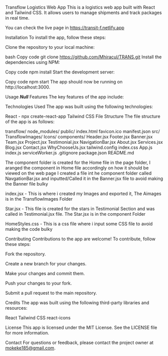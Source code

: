 Transflow Logistics Web App
This is a logistics web app built with React and Tailwind CSS. It allows users to manage shipments and track packages in real time.

You can check the live page in https://transit-f.netlify.app

Installation
To install the app, follow these steps:

Clone the repository to your local machine:

bash
Copy code
git clone https://github.com/Mhiracul/TRANS.git
Install the dependencies using NPM:

Copy code
npm install
Start the development server:

Copy code
npm start
The app should now be running on http://localhost:3000.

Usage
**_Null_**
Features
The key features of the app include:

Technologies Used
The app was built using the following technologies:

React - npx create-react-app <app name>
Tailwind CSS
File Structure
The file structure of the app is as follows:

transflow/
node_modules/
public/
index.html
favicon.ico
manifest.json
src/
TransflowImages/
Icons/
components/
Header.jsx
Footer.jsx
Banner.jsx
Team.jsx
Project.jsx
Testimonial.jsx
NavigationBar.jsx
About.jsx
Services.jsx
Blog.jsx
Contact.jsx
WhyChooseUs.jsx
tailwind.config
index.css
App.js
index.js
serviceWorker.js
.gitignore
package.json
README.md

The component folder is created for the Home file in the page folder, I aranged the component in Home file accordingly on how it should be viewed on the web page
I created a file int he component folder called NavgationBar.jsx and inputted/Called it in the Banner.jsx file to avoid making the Banner file bulky

index.jsx - This is where i created my Images and exported it, The Aimages is in the TransflowImages Folder

Star.jsx - This file is created for the stars in Testimonial Section and was called in Testimonial.jsx file. The Star.jsx is in the component Folder

HomeStyles.css - This is a css file where i input some CSS file to avoid making the code bulky

Contributing
Contributions to the app are welcome! To contribute, follow these steps:

Fork the repository.

Create a new branch for your changes.

Make your changes and commit them.

Push your changes to your fork.

Submit a pull request to the main repository.

Credits
The app was built using the following third-party libraries and resources:

React
Tailwind CSS
react-icons

License
This app is licensed under the MIT License. See the LICENSE file for more information.

Contact
For questions or feedback, please contact the project owner at mokeke185@gmail.com.
